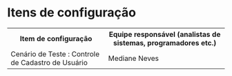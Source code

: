 # Itens de configuração

<table>
<tr><th>Item de configuração</th><th>Equipe responsável (analistas de sistemas, programadores etc.)</th></tr>
<tr><td>Cenário de Teste : Controle de Cadastro de Usuário </td><td>Mediane Neves</td></tr>
</table>
